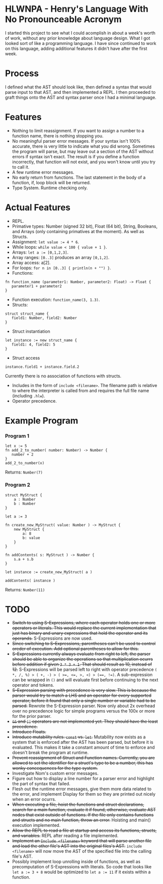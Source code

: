 # HLWNPA - Henry's Language With No Pronounceable Acronym
I started this project to see what I could acomplish in about a week's worth of work, without any prior knowledge about language design.
What I got looked sort of like a programming language.
I have since continued to work on this language, adding additional features it didn't have after the first week.


# Process
I defined what the AST should look like, then defined a syntax that would parse input to that AST, and then implemented a REPL.
I then proceeded to graft things onto the AST and syntax parser once I had a minimal language.


# Features

* Nothing to limit reassignment. If you want to assign a number to a function name, there is nothing stopping you.
* No meaningful parser error messages. If your syntax isn't 100% accurate, there is very little to indicate what you did wrong. Sometimes the program will parse, but may leave out a section of the AST without errors if syntax isn't exact. The result is if you define a function incorrectly, that function will not exist, and you won't know until you try to call it.
* A few runtime error messages.
* No early return from functions. The last statement in the body of a function, if, loop block will be returned.
* Type System. Runtime checking only.


# Actual Features
* REPL.
* Primative types: Number (signed 32 bit), Float (64 bit), String, Booleans, and Arrays (only containing primatives at the moment). As well as Structs.
* Assignment: `let value := 4 * 6`.
* While loops: `while value < 100 { value + 1 }`.
* Arrays: `let a := [0,1,2,3]`.
* Array ranges: `[0..3]` produces an array `[0,1,2]`.
* Array access: a[2].
* For loops: `for n in [0..3] { println(n + "") }`.
* Functions: 
```
fn function_name (parameter1: Number, parameter2: Float) -> Float { 
   parameter1 + parameter2 
}
```
* Function execution: `function_name(3, 1.3)`.
* Structs:
```
struct struct_name {
   field1: Number, field2: Number
}
```
* Struct instantiation
```
let instance := new struct_name {
   field1: 4, field2: 5
}
```
* Struct access
```
instance.field1 + instance.field.2
```

Currently there is no association of functions with structs.
* Includes in the form of `include <filename>`. The filename path is relative to where the interpreter is called from and requires the full file name (including `.hlw`).
* Operator precedence.


# Example Program
### Program 1
```
let x := 5
fn add_2_to_number( number: Number) -> Number {
   number + 2 
}
add_2_to_number(x)
```
Returns: `Number(7)`

### Program 2
```
struct MyStruct {
    a : Number
    b : Number
}

let a := 3

fn create_new_MyStruct( value: Number ) -> MyStruct {
    new MyStruct {
        a: 8
        b: value
    }
}

fn addContents( s: MyStruct ) -> Number {
    s.a + s.b
}

let instance := create_new_MyStruct( a )

addContents( instance )
```
Returns: `Number(11)`

# TODO
* ~~Switch to using S-Expressions, where each operator holds one or more operators or literals. This would replace the current implementation that just has binary and unary expressions that hold the operator and its operands.~~ S-Expressions are now used.
* ~~Since switching to S-Expressions, parentheses can't be used to control oreder of execution. Add optional parentheses to allow for this.~~
* ~~S-Expressions currently always evaluate from right to left, the parser should be able to organize the operations so that multiplication ocurrs before addition if given `3 * 3 + 1`. That should result as 10, instead of 12.~~ S-Expressions will be parsed left to right with operator precedence `( *, /, %) > ( +, -) > ( >=, <=, >, <) > (==, !=)`. A sub-expression can be wrapped in `()`  and will evaluate first before continuing to the next operator and tokens.
* ~~S-Expression parsing with precedence is very slow. This is because the parser would try to match a LHS and an operator for every supported operator, before it found that only a single number or variable had to be parsed.~~ Rewrote the S-Expression parser. Now only about 2x overhead over no precedence logic for simple programs versus the 100x or more for the prior parser.
* ~~`&&` and `||` operators are not implemented yet. They should have the least precedence.~~
* ~~Introduce Floats.~~
* ~~Introduce mutability rules. `const` vs. `let`.~~ Mutability now exists as a system that is enforced after the AST has been parsed, but before it is evaluated. This makes it take a constant amount of time to enforce and doesn't break the program at runtime.
* ~~Prevent reassignment of Struct and Function names. Currently, you are allowed to set the identifier for a struct's type to be a number, this has wonky concequences for the type system.~~
* Investigate Nom's custom error messages. 
* Figure out how to display a line number for a parser error and highlight the part of syntax that failed.
* Flesh out the runtime error messages, give them more data related to the error, and implement Display for them so they are printed out nicely when an error ocurrs.
* ~~When executing a file, hoist the functions and struct declarations, search for a main function, evaluate it if found, otherwise, evaluate AST nodes that exist outside of functions. If the file only contains functions and structs and no main function, throw an error.~~ Hoisting and main() execution implemented.
* ~~Allow the REPL to read a file at startup and access its functions, structs, and variables.~~ REPL after reading a file implemented.
* ~~Implement an `Include <filename>` keyword that will parse another file and load the other file's AST into the original files's AST.~~ `include <filename>` will now move the AST of the specified file into the calling file's AST.
* Possibly implement loop unrolling inside of functions, as well as precomputation of S-Expressions with literals. So code that looks like `let a := 3 + 8` would be optimized to `let a := 11` if it exists within a function.
